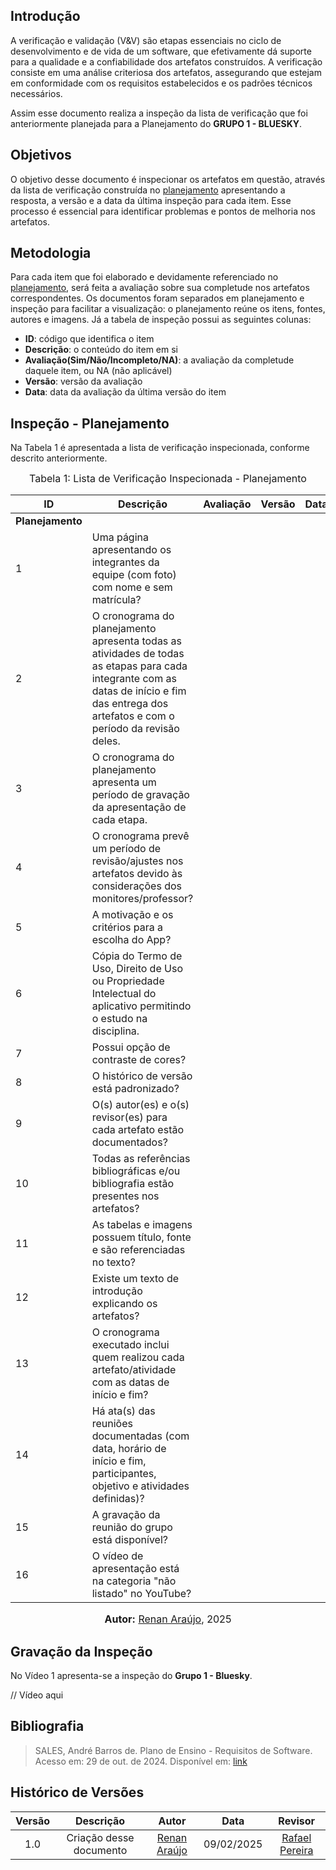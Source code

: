 ## Introdução

A verificação e validação (V&V) são etapas essenciais no ciclo de desenvolvimento e de vida de um software, que efetivamente dá suporte para a qualidade e a confiabilidade dos artefatos construídos. A verificação consiste em uma análise criteriosa dos artefatos, assegurando que estejam em conformidade com os requisitos estabelecidos e os padrões técnicos necessários.

Assim esse documento realiza a inspeção da lista de verificação que foi anteriormente planejada para a Planejamento do **GRUPO 1 - BLUESKY**.

## Objetivos

O objetivo desse documento é inspecionar os artefatos em questão, através da lista de verificação construída no [planejamento](./planejamento.md) apresentando a resposta, a versão e a data da última inspeção para cada item. Esse processo é essencial para identificar problemas e pontos de melhoria nos artefatos.

## Metodologia

Para cada item que foi elaborado e devidamente referenciado no [planejamento](./planejamento.md), será feita a avaliação sobre sua completude nos artefatos correspondentes. Os documentos foram separados em planejamento e inspeção para facilitar a visualização: o planejamento reúne os itens, fontes, autores e imagens. Já a tabela de inspeção possui as seguintes colunas:

 - **ID**: código que identifica o item
 - **Descrição**: o conteúdo do item em si
 - **Avaliação(Sim/Não/Incompleto/NA)**: a avaliação da completude daquele item, ou NA (não aplicável)
 - **Versão**: versão da avaliação
 - **Data**: data da avaliação da última versão do item

## Inspeção - Planejamento

Na Tabela 1 é apresentada a lista de verificação inspecionada, conforme descrito anteriormente.

<font size="3"><p style="text-align: center">Tabela 1: Lista de Verificação Inspecionada - Planejamento</p></font>

| ID | Descrição | Avaliação | Versão | Data |
|----|-----------|-------|-------|--------|
| **Planejamento** |
| 1  | Uma página apresentando os integrantes da equipe (com foto) com nome e sem matrícula? |  |  |  |
| 2  | O cronograma do planejamento apresenta todas as atividades de todas as etapas para cada integrante com as datas de início e fim das entrega dos artefatos e com o período da revisão deles. |  |  |  |
| 3  | O cronograma do planejamento apresenta um período de gravação da apresentação de cada etapa. |  |  |  |
| 4  | O cronograma prevê um período de revisão/ajustes nos artefatos devido às considerações dos monitores/professor? |  |  |  |
| 5  | A motivação e os critérios para a escolha do App? |  |  |  |
| 6  | Cópia do Termo de Uso, Direito de Uso ou Propriedade Intelectual do aplicativo permitindo o estudo na disciplina. |  |  |  |
| 7  | Possui opção de contraste de cores? |  |  |  |
| 8  | O histórico de versão está padronizado? |  |  |  |
| 9  | O(s) autor(es) e o(s) revisor(es) para cada artefato estão documentados? |  |  |  |
| 10 | Todas as referências bibliográficas e/ou bibliografia estão presentes nos artefatos? |  |  |  |
| 11 | As tabelas e imagens possuem título, fonte e são referenciadas no texto? |  |  |  |
| 12 | Existe um texto de introdução explicando os artefatos? |  |  |  |
| 13 | O cronograma executado inclui quem realizou cada artefato/atividade com as datas de início e fim? |  |  |  |
| 14 | Há ata(s) das reuniões documentadas (com data, horário de início e fim, participantes, objetivo e atividades definidas)? |  |  |  |
| 15 | A gravação da reunião do grupo está disponível? |  |  |  |
| 16 | O vídeo de apresentação está na categoria "não listado" no YouTube? |  |  |  |



<font size="3"><p style="text-align: center"><b>Autor:</b> [Renan Araújo](https://github.com/renantfm4), 2025</p></font>

## Gravação da Inspeção

No Vídeo 1 apresenta-se a inspeção do **Grupo 1 - Bluesky**.

// Vídeo aqui



## **Bibliografia**

> SALES, André Barros de. Plano de Ensino - Requisitos de Software. Acesso em: 29 de out. de 2024. Disponível em: [link](https://aprender3.unb.br/pluginfile.php/2972367/mod_resource/content/51/Plano_de_Ensino%20RE%20022024%20Turma%2002%20v1.pdf)
>

## Histórico de Versões

| Versão |          Descrição              |     Autor      |      Data      |   Revisor     | 
|:------:|:-------------------------------:|:--------------:|:--------------:|:-------------:|
|  1.0   | Criação desse documento | [Renan Araújo](https://github.com/renantfm4) | 09/02/2025 | [Rafael Pereira](https://github.com/rafgpereira)  |

